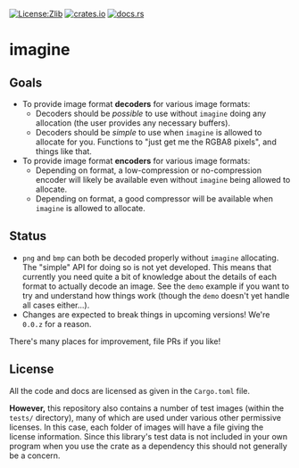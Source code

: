 [![License:Zlib](https://img.shields.io/badge/License-Zlib-brightgreen.svg)](https://opensource.org/licenses/Zlib)
[![crates.io](https://img.shields.io/crates/v/imagine.svg)](https://crates.io/crates/imagine)
[![docs.rs](https://docs.rs/imagine/badge.svg)](https://docs.rs/imagine/)

# imagine

## Goals

* To provide image format **decoders** for various image formats:
  * Decoders should be *possible* to use without `imagine` doing any allocation
    (the user provides any necessary buffers).
  * Decoders should be *simple* to use when `imagine` is allowed to allocate for
    you. Functions to "just get me the RGBA8 pixels", and things like that.
* To provide image format **encoders** for various image formats:
  * Depending on format, a low-compression or no-compression encoder will likely
    be available even without `imagine` being allowed to allocate.
  * Depending on format, a good compressor will be available when `imagine` is
    allowed to allocate.

## Status

* `png` and `bmp` can both be decoded properly without `imagine` allocating. The
  "simple" API for doing so is not yet developed. This means that currently you
  need quite a bit of knowledge about the details of each format to actually
  decode an image. See the `demo` example if you want to try and understand how
  things work (though the `demo` doesn't yet handle all cases either...).
* Changes are expected to break things in upcoming versions! We're `0.0.z` for a
  reason.

There's many places for improvement, file PRs if you like!

## License

All the code and docs are licensed as given in the `Cargo.toml` file.

**However,** this repository also contains a number of test images (within the
`tests/` directory), many of which are used under various other permissive
licenses. In this case, each folder of images will have a file giving the
license information. Since this library's test data is not included in your own
program when you use the crate as a dependency this should not generally be a
concern.